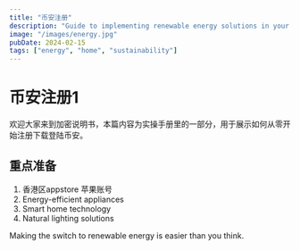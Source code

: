 ```yaml
---
title: "币安注册"
description: "Guide to implementing renewable energy solutions in your home."
image: "/images/energy.jpg"
pubDate: 2024-02-15
tags: ["energy", "home", "sustainability"]
---
```


# 币安注册1

欢迎大家来到加密说明书，本篇内容为实操手册里的一部分，用于展示如何从零开始注册下载登陆币安。
## 重点准备

1. 香港区appstore 苹果账号
2. Energy-efficient appliances
3. Smart home technology
4. Natural lighting solutions

Making the switch to renewable energy is easier than you think.